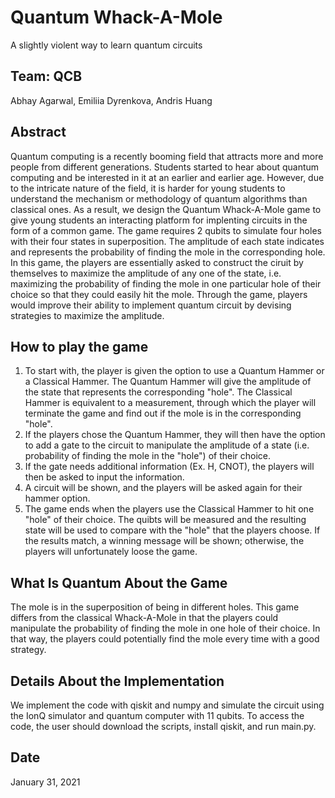 # Quantum Whack-A-Mole
A slightly violent way to learn quantum circuits
## Team: QCB
Abhay Agarwal, Emiliia Dyrenkova, Andris Huang
## Abstract
Quantum computing is a recently booming field that attracts more and more people from different generations. Students started to hear about quantum computing and be interested in it at an earlier and earlier age. However, due to the intricate nature of the field, it is harder for young students to understand the mechanism or methodology of quantum algorithms than classical ones. As a result, we design the Quantum Whack-A-Mole game to give young students an interacting platform for implenting circuits in the form of a common game. The game requires 2 qubits to simulate four holes with their four states in superposition. The amplitude of each state indicates and represents the probability of finding the mole in the corresponding hole. In this game, the players are essentially asked to construct the ciruit by themselves to maximize the amplitude of any one of the state, i.e. maximizing the probability of finding the mole in one particular hole of their choice so that they could easily hit the mole. Through the game, players would improve their ability to implement quantum circuit by devising strategies to maximize the amplitude.

## How to play the game
1. To start with, the player is given the option to use a Quantum Hammer or a Classical Hammer. The Quantum Hammer will give the amplitude of the state that represents the corresponding "hole". The Classical Hammer is equivalent to a measurement, through which the player will terminate the game and find out if the mole is in the corresponding "hole".
2. If the players chose the Quantum Hammer, they will then have the option to add a gate to the circuit to manipulate the amplitude of a state (i.e. probability of finding the mole in the "hole") of their choice.
3. If the gate needs additional information (Ex. H, CNOT), the players will then be asked to input the information.
4. A circuit will be shown, and the players will be asked again for their hammer option.
5. The game ends when the players use the Classical Hammer to hit one "hole" of their choice. The quibts will be measured and the resulting state will be used to compare with the "hole" that the players choose. If the results match, a winning message will be shown; otherwise, the players will unfortunately loose the game.

## What Is Quantum About the Game
The mole is in the superposition of being in different holes. This game differs from the classical Whack-A-Mole in that the players could manipulate the probability of finding the mole in one hole of their choice. In that way, the players could potentially find the mole every time with a good strategy.

## Details About the Implementation
We implement the code with qiskit and numpy and simulate the circuit using the IonQ simulator and quantum computer with 11 qubits. To access the code, the user should download the scripts, install qiskit, and run main.py.
## Date
January 31, 2021
